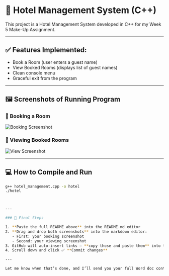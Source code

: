 # 🏨 Hotel Management System (C++)

This project is a Hotel Management System developed in C++ for my Week 5 Make-Up Assignment.

---

## ✅ Features Implemented:
- Book a Room (user enters a guest name)
- View Booked Rooms (displays list of guest names)
- Clean console menu
- Graceful exit from the program

---

## 🖼️ Screenshots of Running Program

### 🔹 Booking a Room
![Booking Screenshot](insert-image-link-for-booking-here)

### 🔹 Viewing Booked Rooms
![View Screenshot](insert-image-link-for-viewing-here)

---

## 💻 How to Compile and Run

```bash
g++ hotel_management.cpp -o hotel
./hotel



---

### 🔁 Final Steps

1. **Paste the full README above** into the README.md editor
2. **Drag and drop both screenshots** into the markdown editor:
   - First: your booking screenshot
   - Second: your viewing screenshot
3. GitHub will auto-insert links — **copy those and paste them** into the `insert-image-link-for-...` parts above
4. Scroll down and click ✅ **Commit changes**

---

Let me know when that’s done, and I’ll send you your full Word doc content ready to submit for grading! 📝
